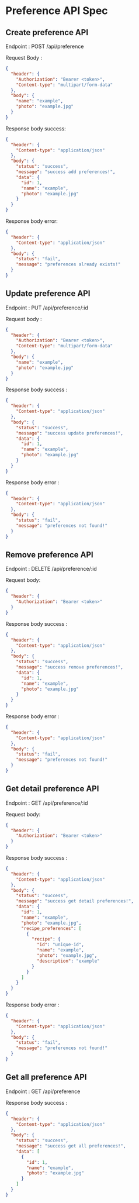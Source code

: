 # Preference API Spec

## Create preference API

Endpoint : POST /api/preference

Request Body :

```json
{
  "header": {
    "Authorization": "Bearer <token>",
    "Content-type": "multipart/form-data"
  },
  "body": {
    "name": "example",
    "photo": "example.jpg"
  }
}
```

Response body success:

```json
{
  "header": {
    "Content-type": "application/json"
  },
  "body": {
    "status": "success",
    "message": "success add preferences!",
    "data": {
      "id": 1,
      "name": "example",
      "photo": "example.jpg"
    }
  }
}
```

Response body error:

```json
{
  "header": {
    "Content-type": "application/json"
  },
  "body": {
    "status": "fail",
    "message": "preferences already exists!"
  }
}
```

## Update preference API

Endpoint : PUT /api/preference/:id

Request body :

```json
{
  "header": {
    "Authorization": "Bearer <token>",
    "Content-type": "multipart/form-data"
  },
  "body": {
    "name": "example",
    "photo": "example.jpg"
  }
}
```

Response body success :

```json
{
  "header": {
    "Content-type": "application/json"
  },
  "body": {
    "status": "success",
    "message": "success update preferences!",
    "data": {
      "id": 1,
      "name": "example",
      "photo": "example.jpg"
    }
  }
}
```

Response body error :

```json
{
  "header": {
    "Content-type": "application/json"
  },
  "body": {
    "status": "fail",
    "message": "preferences not found!"
  }
}
```

## Remove preference API

Endpoint : DELETE /api/preference/:id

Request body:

```json
{
  "header": {
    "Authorization": "Bearer <token>"
  }
}
```

Response body success :

```json
{
  "header": {
    "Content-type": "application/json"
  },
  "body": {
    "status": "success",
    "message": "success remove preferences!",
    "data": {
      "id": 1,
      "name": "example",
      "photo": "example.jpg"
    }
  }
}
```

Response body error :

```json
{
  "header": {
    "Content-type": "application/json"
  },
  "body": {
    "status": "fail",
    "message": "preferences not found!"
  }
}
```

## Get detail preference API

Endpoint : GET /api/preference/:id

Request body:

```json
{
  "header": {
    "Authorization": "Bearer <token>"
  }
}
```

Response body success :

```json
{
  "header": {
    "Content-type": "application/json"
  },
  "body": {
    "status": "success",
    "message": "success get detail preferences!",
    "data": {
      "id": 1,
      "name": "example",
      "photo": "example.jpg",
      "recipe_preferences": [
        {
          "recipe": {
            "id": "unique-id",
            "name": "example",
            "photo": "example.jpg",
            "description": "example"
          }
        }
      ]
    }
  }
}
```

Response body error :

```json
{
  "header": {
    "Content-type": "application/json"
  },
  "body": {
    "status": "fail",
    "message": "preferences not found!"
  }
}
```
## Get all preference API

Endpoint : GET /api/preference

Response body success :

```json
{
  "header": {
    "Content-type": "application/json"
  },
  "body": {
    "status": "success",
    "message": "success get all preferences!",
    "data": [
      {
        "id": 1, 
        "name": "example",
        "photo": "example.jpg"
      }
    ]
  }
}
```


